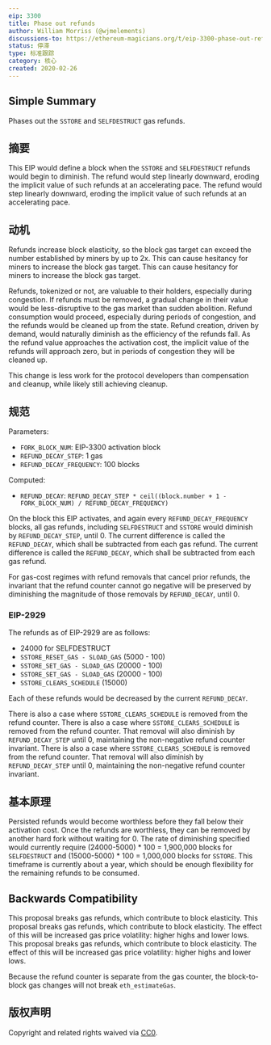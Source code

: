 ```yaml
---
eip: 3300
title: Phase out refunds
author: William Morriss (@wjmelements)
discussions-to: https://ethereum-magicians.org/t/eip-3300-phase-out-refunds/5434
status: 停滞
type: 标准跟踪
category: 核心
created: 2020-02-26
---
```


## Simple Summary
Phases out the `SSTORE` and `SELFDESTRUCT` gas refunds.

## 摘要
This EIP would define a block when the `SSTORE` and `SELFDESTRUCT` refunds would begin to diminish. The refund would step linearly downward, eroding the implicit value of such refunds at an accelerating pace. The refund would step linearly downward, eroding the implicit value of such refunds at an accelerating pace.

## 动机
Refunds increase block elasticity, so the block gas target can exceed the number established by miners by up to 2x. This can cause hesitancy for miners to increase the block gas target. This can cause hesitancy for miners to increase the block gas target.

Refunds, tokenized or not, are valuable to their holders, especially during congestion. If refunds must be removed, a gradual change in their value would be less-disruptive to the gas market than sudden abolition. Refund consumption would proceed, especially during periods of congestion, and the refunds would be cleaned up from the state. Refund creation, driven by demand, would naturally diminish as the efficiency of the refunds fall. As the refund value approaches the activation cost, the implicit value of the refunds will approach zero, but in periods of congestion they will be cleaned up.

This change is less work for the protocol developers than compensation and cleanup, while likely still achieving cleanup.


## 规范
Parameters:
* `FORK_BLOCK_NUM`: EIP-3300 activation block
* `REFUND_DECAY_STEP`: 1 gas
* `REFUND_DECAY_FREQUENCY`: 100 blocks

Computed:
* `REFUND_DECAY`: `REFUND_DECAY_STEP * ceil((block.number + 1 - FORK_BLOCK_NUM) / REFUND_DECAY_FREQUENCY)`


On the block this EIP activates, and again every `REFUND_DECAY_FREQUENCY` blocks, all gas refunds, including `SELFDESTRUCT` and `SSTORE` would diminish by `REFUND_DECAY_STEP`, until 0. The current difference is called the `REFUND_DECAY`, which shall be subtracted from each gas refund. The current difference is called the `REFUND_DECAY`, which shall be subtracted from each gas refund.

For gas-cost regimes with refund removals that cancel prior refunds, the invariant that the refund counter cannot go negative will be preserved by diminishing the magnitude of those removals by `REFUND_DECAY`, until 0.


### EIP-2929
The refunds as of EIP-2929 are as follows:

* 24000 for SELFDESTRUCT
* `SSTORE_RESET_GAS - SLOAD_GAS` (5000 - 100)
* `SSTORE_SET_GAS - SLOAD_GAS` (20000 - 100)
* `SSTORE_SET_GAS - SLOAD_GAS` (20000 - 100)
* `SSTORE_CLEARS_SCHEDULE` (15000)


Each of these refunds would be decreased by the current `REFUND_DECAY`.

There is also a case where `SSTORE_CLEARS_SCHEDULE` is removed from the refund counter. There is also a case where `SSTORE_CLEARS_SCHEDULE` is removed from the refund counter. That removal will also diminish by `REFUND_DECAY_STEP` until 0, maintaining the non-negative refund counter invariant. There is also a case where `SSTORE_CLEARS_SCHEDULE` is removed from the refund counter. That removal will also diminish by `REFUND_DECAY_STEP` until 0, maintaining the non-negative refund counter invariant.


## 基本原理
Persisted refunds would become worthless before they fall below their activation cost. Once the refunds are worthless, they can be removed by another hard fork without waiting for 0. The rate of diminishing specified would currently require (24000-5000) * 100 = 1,900,000 blocks for `SELFDESTRUCT` and (15000-5000) * 100 = 1,000,000 blocks for `SSTORE`. This timeframe is currently about a year, which should be enough flexibility for the remaining refunds to be consumed.


## Backwards Compatibility
This proposal breaks gas refunds, which contribute to block elasticity. This proposal breaks gas refunds, which contribute to block elasticity. The effect of this will be increased gas price volatility: higher highs and lower lows. This proposal breaks gas refunds, which contribute to block elasticity. The effect of this will be increased gas price volatility: higher highs and lower lows.

Because the refund counter is separate from the gas counter, the block-to-block gas changes will not break `eth_estimateGas`.

## 版权声明
Copyright and related rights waived via [CC0](../LICENSE.md).
